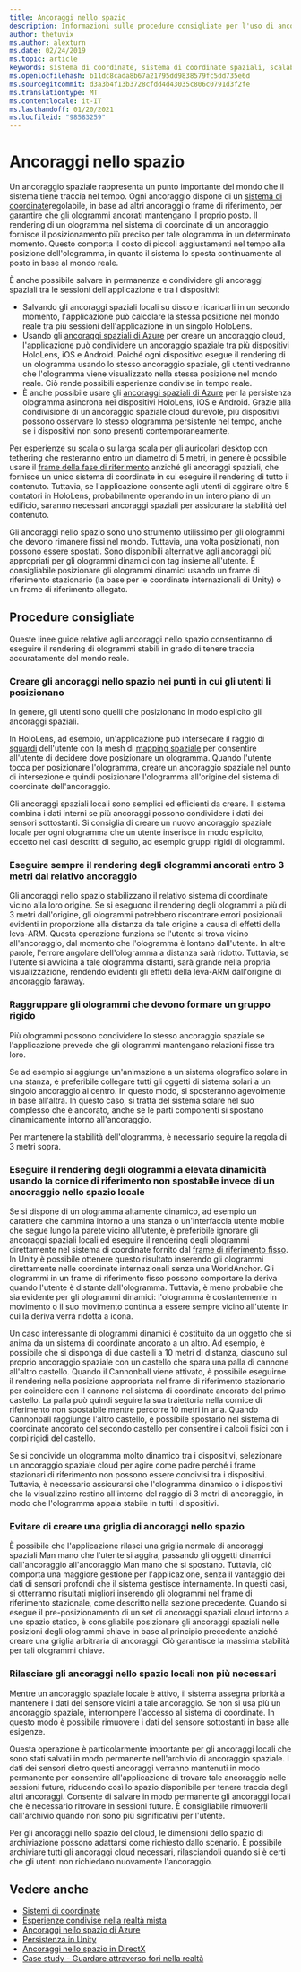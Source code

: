 ```yaml
---
title: Ancoraggi nello spazio
description: Informazioni sulle procedure consigliate per l'uso di ancoraggi spaziali per il rendering di ologrammi stabili nelle applicazioni di realtà mista.
author: thetuvix
ms.author: alexturn
ms.date: 02/24/2019
ms.topic: article
keywords: sistema di coordinate, sistema di coordinate spaziali, scalabilità globale, mondo, scala, posizione, orientamento, ancoraggio, ancoraggio spaziale, blocco globale, blocco globale, persistenza, condivisione, auricolare realtà mista, auricolare di realtà mista, auricolare della realtà virtuale, HoloLens
ms.openlocfilehash: b11dc8cada8b67a21795dd9838579fc5dd735e6d
ms.sourcegitcommit: d3a3b4f13b3728cfdd4d43035c806c0791d3f2fe
ms.translationtype: MT
ms.contentlocale: it-IT
ms.lasthandoff: 01/20/2021
ms.locfileid: "98583259"
---
```

# <a name="spatial-anchors"></a>Ancoraggi nello spazio

Un ancoraggio spaziale rappresenta un punto importante del mondo che il sistema tiene traccia nel tempo. Ogni ancoraggio dispone di un [sistema di coordinate](coordinate-systems.md)regolabile, in base ad altri ancoraggi o frame di riferimento, per garantire che gli ologrammi ancorati mantengano il proprio posto.  Il rendering di un ologramma nel sistema di coordinate di un ancoraggio fornisce il posizionamento più preciso per tale ologramma in un determinato momento. Questo comporta il costo di piccoli aggiustamenti nel tempo alla posizione dell'ologramma, in quanto il sistema lo sposta continuamente al posto in base al mondo reale.

È anche possibile salvare in permanenza e condividere gli ancoraggi spaziali tra le sessioni dell'applicazione e tra i dispositivi:
* Salvando gli ancoraggi spaziali locali su disco e ricaricarli in un secondo momento, l'applicazione può calcolare la stessa posizione nel mondo reale tra più sessioni dell'applicazione in un singolo HoloLens.
* Usando gli <a href="/azure/spatial-anchors/overview" target="_blank">ancoraggi spaziali di Azure</a> per creare un ancoraggio cloud, l'applicazione può condividere un ancoraggio spaziale tra più dispositivi HoloLens, iOS e Android. Poiché ogni dispositivo esegue il rendering di un ologramma usando lo stesso ancoraggio spaziale, gli utenti vedranno che l'ologramma viene visualizzato nella stessa posizione nel mondo reale. Ciò rende possibili esperienze condivise in tempo reale.
* È anche possibile usare gli <a href="/azure/spatial-anchors/overview" target="_blank">ancoraggi spaziali di Azure</a> per la persistenza ologramma asincrona nei dispositivi HoloLens, iOS e Android. Grazie alla condivisione di un ancoraggio spaziale cloud durevole, più dispositivi possono osservare lo stesso ologramma persistente nel tempo, anche se i dispositivi non sono presenti contemporaneamente.

Per esperienze su scala o su larga scala per gli auricolari desktop con tethering che resteranno entro un diametro di 5 metri, in genere è possibile usare il [frame della fase di riferimento](coordinate-systems.md#stage-frame-of-reference) anziché gli ancoraggi spaziali, che fornisce un unico sistema di coordinate in cui eseguire il rendering di tutto il contenuto. Tuttavia, se l'applicazione consente agli utenti di aggirare oltre 5 contatori in HoloLens, probabilmente operando in un intero piano di un edificio, saranno necessari ancoraggi spaziali per assicurare la stabilità del contenuto.

Gli ancoraggi nello spazio sono uno strumento utilissimo per gli ologrammi che devono rimanere fissi nel mondo. Tuttavia, una volta posizionati, non possono essere spostati. Sono disponibili alternative agli ancoraggi più appropriati per gli ologrammi dinamici con tag insieme all'utente. È consigliabile posizionare gli ologrammi dinamici usando un frame di riferimento stazionario (la base per le coordinate internazionali di Unity) o un frame di riferimento allegato.

## <a name="best-practices"></a>Procedure consigliate

Queste linee guide relative agli ancoraggi nello spazio consentiranno di eseguire il rendering di ologrammi stabili in grado di tenere traccia accuratamente del mondo reale.

### <a name="create-spatial-anchors-where-users-place-them"></a>Creare gli ancoraggi nello spazio nei punti in cui gli utenti li posizionano

In genere, gli utenti sono quelli che posizionano in modo esplicito gli ancoraggi spaziali.

In HoloLens, ad esempio, un'applicazione può intersecare il raggio di [sguardi](gaze-and-commit.md) dell'utente con la mesh di [mapping spaziale](spatial-mapping.md) per consentire all'utente di decidere dove posizionare un ologramma. Quando l'utente tocca per posizionare l'ologramma, creare un ancoraggio spaziale nel punto di intersezione e quindi posizionare l'ologramma all'origine del sistema di coordinate dell'ancoraggio.

Gli ancoraggi spaziali locali sono semplici ed efficienti da creare. Il sistema combina i dati interni se più ancoraggi possono condividere i dati dei sensori sottostanti. Si consiglia di creare un nuovo ancoraggio spaziale locale per ogni ologramma che un utente inserisce in modo esplicito, eccetto nei casi descritti di seguito, ad esempio gruppi rigidi di ologrammi.

### <a name="always-render-anchored-holograms-within-3-meters-of-their-anchor"></a>Eseguire sempre il rendering degli ologrammi ancorati entro 3 metri dal relativo ancoraggio

Gli ancoraggi nello spazio stabilizzano il relativo sistema di coordinate vicino alla loro origine. Se si eseguono il rendering degli ologrammi a più di 3 metri dall'origine, gli ologrammi potrebbero riscontrare errori posizionali evidenti in proporzione alla distanza da tale origine a causa di effetti della leva-ARM. Questa operazione funziona se l'utente si trova vicino all'ancoraggio, dal momento che l'ologramma è lontano dall'utente. In altre parole, l'errore angolare dell'ologramma a distanza sarà ridotto. Tuttavia, se l'utente si avvicina a tale ologramma distanti, sarà grande nella propria visualizzazione, rendendo evidenti gli effetti della leva-ARM dall'origine di ancoraggio faraway.

### <a name="group-holograms-that-should-form-a-rigid-cluster"></a>Raggruppare gli ologrammi che devono formare un gruppo rigido

Più ologrammi possono condividere lo stesso ancoraggio spaziale se l'applicazione prevede che gli ologrammi mantengano relazioni fisse tra loro.

Se ad esempio si aggiunge un'animazione a un sistema olografico solare in una stanza, è preferibile collegare tutti gli oggetti di sistema solari a un singolo ancoraggio al centro. In questo modo, si sposteranno agevolmente in base all'altra. In questo caso, si tratta del sistema solare nel suo complesso che è ancorato, anche se le parti componenti si spostano dinamicamente intorno all'ancoraggio.

Per mantenere la stabilità dell'ologramma, è necessario seguire la regola di 3 metri sopra.

### <a name="render-highly-dynamic-holograms-using-the-stationary-frame-of-reference-instead-of-a-local-spatial-anchor"></a>Eseguire il rendering degli ologrammi a elevata dinamicità usando la cornice di riferimento non spostabile invece di un ancoraggio nello spazio locale

Se si dispone di un ologramma altamente dinamico, ad esempio un carattere che cammina intorno a una stanza o un'interfaccia utente mobile che segue lungo la parete vicino all'utente, è preferibile ignorare gli ancoraggi spaziali locali ed eseguire il rendering degli ologrammi direttamente nel sistema di coordinate fornito dal [frame di riferimento fisso](coordinate-systems.md#stationary-frame-of-reference). In Unity è possibile ottenere questo risultato inserendo gli ologrammi direttamente nelle coordinate internazionali senza una WorldAnchor. Gli ologrammi in un frame di riferimento fisso possono comportare la deriva quando l'utente è distante dall'ologramma. Tuttavia, è meno probabile che sia evidente per gli ologrammi dinamici: l'ologramma è costantemente in movimento o il suo movimento continua a essere sempre vicino all'utente in cui la deriva verrà ridotta a icona.

Un caso interessante di ologrammi dinamici è costituito da un oggetto che si anima da un sistema di coordinate ancorato a un altro. Ad esempio, è possibile che si disponga di due castelli a 10 metri di distanza, ciascuno sul proprio ancoraggio spaziale con un castello che spara una palla di cannone all'altro castello. Quando il Cannonball viene attivato, è possibile eseguirne il rendering nella posizione appropriata nel frame di riferimento stazionario per coincidere con il cannone nel sistema di coordinate ancorato del primo castello. La palla può quindi seguire la sua traiettoria nella cornice di riferimento non spostabile mentre percorre 10 metri in aria. Quando Cannonball raggiunge l'altro castello, è possibile spostarlo nel sistema di coordinate ancorato del secondo castello per consentire i calcoli fisici con i corpi rigidi del castello.

Se si condivide un ologramma molto dinamico tra i dispositivi, selezionare un ancoraggio spaziale cloud per agire come padre perché i frame stazionari di riferimento non possono essere condivisi tra i dispositivi.  Tuttavia, è necessario assicurarsi che l'ologramma dinamico o i dispositivi che la visualizzino restino all'interno del raggio di 3 metri di ancoraggio, in modo che l'ologramma appaia stabile in tutti i dispositivi.

### <a name="avoid-creating-a-grid-of-spatial-anchors"></a>Evitare di creare una griglia di ancoraggi nello spazio

È possibile che l'applicazione rilasci una griglia normale di ancoraggi spaziali Man mano che l'utente si aggira, passando gli oggetti dinamici dall'ancoraggio all'ancoraggio Man mano che si spostano. Tuttavia, ciò comporta una maggiore gestione per l'applicazione, senza il vantaggio dei dati di sensori profondi che il sistema gestisce internamente. In questi casi, si otterranno risultati migliori inserendo gli ologrammi nel frame di riferimento stazionale, come descritto nella sezione precedente.
Quando si esegue il pre-posizionamento di un set di ancoraggi spaziali cloud intorno a uno spazio statico, è consigliabile posizionare gli ancoraggi spaziali nelle posizioni degli ologrammi chiave in base al principio precedente anziché creare una griglia arbitraria di ancoraggi. Ciò garantisce la massima stabilità per tali ologrammi chiave.

### <a name="release-local-spatial-anchors-you-no-longer-need"></a>Rilasciare gli ancoraggi nello spazio locali non più necessari

Mentre un ancoraggio spaziale locale è attivo, il sistema assegna priorità a mantenere i dati del sensore vicini a tale ancoraggio. Se non si usa più un ancoraggio spaziale, interrompere l'accesso al sistema di coordinate. In questo modo è possibile rimuovere i dati del sensore sottostanti in base alle esigenze.

Questa operazione è particolarmente importante per gli ancoraggi locali che sono stati salvati in modo permanente nell'archivio di ancoraggio spaziale. I dati dei sensori dietro questi ancoraggi verranno mantenuti in modo permanente per consentire all'applicazione di trovare tale ancoraggio nelle sessioni future, riducendo così lo spazio disponibile per tenere traccia degli altri ancoraggi. Consente di salvare in modo permanente gli ancoraggi locali che è necessario ritrovare in sessioni future. È consigliabile rimuoverli dall'archivio quando non sono più significativi per l'utente.

Per gli ancoraggi nello spazio del cloud, le dimensioni dello spazio di archiviazione possono adattarsi come richiesto dallo scenario. È possibile archiviare tutti gli ancoraggi cloud necessari, rilasciandoli quando si è certi che gli utenti non richiedano nuovamente l'ancoraggio.

## <a name="see-also"></a>Vedere anche

* [Sistemi di coordinate](coordinate-systems.md)
* [Esperienze condivise nella realtà mista](../develop/platform-capabilities-and-apis/shared-experiences-in-mixed-reality.md)
* <a href="/azure/spatial-anchors" target="_blank">Ancoraggi nello spazio di Azure</a>
* [Persistenza in Unity](../develop/unity/persistence-in-unity.md)
* [Ancoraggi nello spazio in DirectX](../develop/native/coordinate-systems-in-directx.md#place-holograms-in-the-world-using-spatial-anchors)
* [Case study - Guardare attraverso fori nella realtà](../out-of-scope/case-study-looking-through-holes-in-your-reality.md)